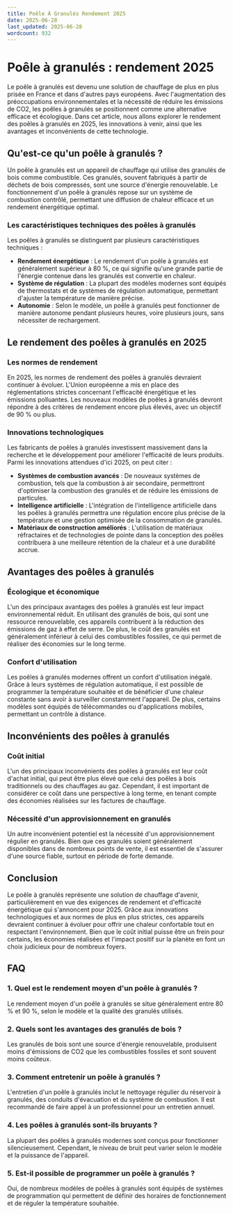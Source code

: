 ```yaml
---
title: Poêle À Granulés Rendement 2025
date: 2025-06-28
last_updated: 2025-06-28
wordcount: 932
---
```


# Poêle à granulés : rendement 2025

Le poêle à granulés est devenu une solution de chauffage de plus en plus prisée en France et dans d'autres pays européens. Avec l'augmentation des préoccupations environnementales et la nécessité de réduire les émissions de CO2, les poêles à granulés se positionnent comme une alternative efficace et écologique. Dans cet article, nous allons explorer le rendement des poêles à granulés en 2025, les innovations à venir, ainsi que les avantages et inconvénients de cette technologie.

## Qu'est-ce qu'un poêle à granulés ?

Un poêle à granulés est un appareil de chauffage qui utilise des granulés de bois comme combustible. Ces granulés, souvent fabriqués à partir de déchets de bois compressés, sont une source d'énergie renouvelable. Le fonctionnement d'un poêle à granulés repose sur un système de combustion contrôlé, permettant une diffusion de chaleur efficace et un rendement énergétique optimal.

### Les caractéristiques techniques des poêles à granulés

Les poêles à granulés se distinguent par plusieurs caractéristiques techniques :

- **Rendement énergétique** : Le rendement d'un poêle à granulés est généralement supérieur à 80 %, ce qui signifie qu'une grande partie de l'énergie contenue dans les granulés est convertie en chaleur.
- **Système de régulation** : La plupart des modèles modernes sont équipés de thermostats et de systèmes de régulation automatique, permettant d'ajuster la température de manière précise.
- **Autonomie** : Selon le modèle, un poêle à granulés peut fonctionner de manière autonome pendant plusieurs heures, voire plusieurs jours, sans nécessiter de rechargement.

## Le rendement des poêles à granulés en 2025

### Les normes de rendement

En 2025, les normes de rendement des poêles à granulés devraient continuer à évoluer. L'Union européenne a mis en place des réglementations strictes concernant l'efficacité énergétique et les émissions polluantes. Les nouveaux modèles de poêles à granulés devront répondre à des critères de rendement encore plus élevés, avec un objectif de 90 % ou plus.

### Innovations technologiques

Les fabricants de poêles à granulés investissent massivement dans la recherche et le développement pour améliorer l'efficacité de leurs produits. Parmi les innovations attendues d'ici 2025, on peut citer :

- **Systèmes de combustion avancés** : De nouveaux systèmes de combustion, tels que la combustion à air secondaire, permettront d'optimiser la combustion des granulés et de réduire les émissions de particules.
- **Intelligence artificielle** : L'intégration de l'intelligence artificielle dans les poêles à granulés permettra une régulation encore plus précise de la température et une gestion optimisée de la consommation de granulés.
- **Matériaux de construction améliorés** : L'utilisation de matériaux réfractaires et de technologies de pointe dans la conception des poêles contribuera à une meilleure rétention de la chaleur et à une durabilité accrue.

## Avantages des poêles à granulés

### Écologique et économique

L'un des principaux avantages des poêles à granulés est leur impact environnemental réduit. En utilisant des granulés de bois, qui sont une ressource renouvelable, ces appareils contribuent à la réduction des émissions de gaz à effet de serre. De plus, le coût des granulés est généralement inférieur à celui des combustibles fossiles, ce qui permet de réaliser des économies sur le long terme.

### Confort d'utilisation

Les poêles à granulés modernes offrent un confort d'utilisation inégalé. Grâce à leurs systèmes de régulation automatique, il est possible de programmer la température souhaitée et de bénéficier d'une chaleur constante sans avoir à surveiller constamment l'appareil. De plus, certains modèles sont équipés de télécommandes ou d'applications mobiles, permettant un contrôle à distance.

## Inconvénients des poêles à granulés

### Coût initial

L'un des principaux inconvénients des poêles à granulés est leur coût d'achat initial, qui peut être plus élevé que celui des poêles à bois traditionnels ou des chauffages au gaz. Cependant, il est important de considérer ce coût dans une perspective à long terme, en tenant compte des économies réalisées sur les factures de chauffage.

### Nécessité d'un approvisionnement en granulés

Un autre inconvénient potentiel est la nécessité d'un approvisionnement régulier en granulés. Bien que ces granulés soient généralement disponibles dans de nombreux points de vente, il est essentiel de s'assurer d'une source fiable, surtout en période de forte demande.

## Conclusion

Le poêle à granulés représente une solution de chauffage d'avenir, particulièrement en vue des exigences de rendement et d'efficacité énergétique qui s'annoncent pour 2025. Grâce aux innovations technologiques et aux normes de plus en plus strictes, ces appareils devraient continuer à évoluer pour offrir une chaleur confortable tout en respectant l'environnement. Bien que le coût initial puisse être un frein pour certains, les économies réalisées et l'impact positif sur la planète en font un choix judicieux pour de nombreux foyers.

## FAQ

### 1. Quel est le rendement moyen d'un poêle à granulés ?

Le rendement moyen d'un poêle à granulés se situe généralement entre 80 % et 90 %, selon le modèle et la qualité des granulés utilisés.

### 2. Quels sont les avantages des granulés de bois ?

Les granulés de bois sont une source d'énergie renouvelable, produisent moins d'émissions de CO2 que les combustibles fossiles et sont souvent moins coûteux.

### 3. Comment entretenir un poêle à granulés ?

L'entretien d'un poêle à granulés inclut le nettoyage régulier du réservoir à granulés, des conduits d'évacuation et du système de combustion. Il est recommandé de faire appel à un professionnel pour un entretien annuel.

### 4. Les poêles à granulés sont-ils bruyants ?

La plupart des poêles à granulés modernes sont conçus pour fonctionner silencieusement. Cependant, le niveau de bruit peut varier selon le modèle et la puissance de l'appareil.

### 5. Est-il possible de programmer un poêle à granulés ?

Oui, de nombreux modèles de poêles à granulés sont équipés de systèmes de programmation qui permettent de définir des horaires de fonctionnement et de réguler la température souhaitée.